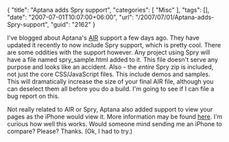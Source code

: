 {
	"title": "Aptana adds Spry support",
	"categories": [
		"Misc"
	],
	"tags": [],
	"date": "2007-07-01T10:07:00+06:00",
	"url": "/2007/07/01/Aptana-adds-Spry-support",
	"guid": "2162"
}

I've blogged about Aptana's <a href="http://www.aptana.com/air/">AIR</a> support a few days ago. They have updated it recently to now include Spry support, which is pretty cool. There are some oddities with the support however. Any project using Spry will have a file named spry_sample.html added to it. This file doesn't serve any purpose and looks like an accident. Also - the <i>entire</i> Spry zip is included, not just the core CSS/JavaScript files. This include demos and samples. This will dramatically increase the size of your final AIR file, although you can deselect them all before you do a build. I'm going to see if I can file a bug report on this. 

Not really related to AIR or Spry, Aptana also added support to view your pages as the iPhone would view it. More information may be found <a href="http://www.aptana.com/iphone/">here</a>. I'm curious how well this works. Would someone mind sending me an iPhone to compare? Please? Thanks. (Ok, I had to try.)